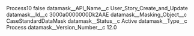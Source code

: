 <?xml version="1.0" encoding="UTF-8"?>
<CustomMetadata xmlns="http://soap.sforce.com/2006/04/metadata" xmlns:xsi="http://www.w3.org/2001/XMLSchema-instance" xmlns:xsd="http://www.w3.org/2001/XMLSchema">
    <label>Process10</label>
    <protected>false</protected>
    <values>
        <field>datamask__API_Name__c</field>
        <value xsi:type="xsd:string">User_Story_Create_and_Update</value>
    </values>
    <values>
        <field>datamask__Id__c</field>
        <value xsi:type="xsd:string">3000a0000000Dk2AAE</value>
    </values>
    <values>
        <field>datamask__Masking_Object__c</field>
        <value xsi:type="xsd:string">CaseStandardDataMask</value>
    </values>
    <values>
        <field>datamask__Status__c</field>
        <value xsi:type="xsd:string">Active</value>
    </values>
    <values>
        <field>datamask__Type__c</field>
        <value xsi:type="xsd:string">Process</value>
    </values>
    <values>
        <field>datamask__Version_Number__c</field>
        <value xsi:type="xsd:double">12.0</value>
    </values>
</CustomMetadata>
